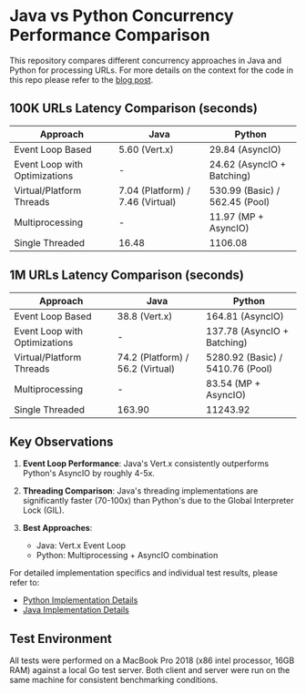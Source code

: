 # Java vs Python Concurrency Performance Comparison

This repository compares different concurrency approaches in Java and Python for processing URLs. For more details on the context for the code in this repo please refer to the [blog post](https://medium.com/@thehellmaker/event-loops-multi-threading-and-multi-processing-b57e65cf364f).

## 100K URLs Latency Comparison (seconds)

| Approach | Java | Python |
|----------|------|--------|
| Event Loop Based | 5.60 (Vert.x) | 29.84 (AsyncIO) |
| Event Loop with Optimizations | - | 24.62 (AsyncIO + Batching) |
| Virtual/Platform Threads | 7.04 (Platform) / 7.46 (Virtual) | 530.99 (Basic) / 562.45 (Pool) |
| Multiprocessing | - | 11.97 (MP + AsyncIO) |
| Single Threaded | 16.48 | 1106.08 |

## 1M URLs Latency Comparison (seconds)

| Approach | Java | Python |
|----------|------|--------|
| Event Loop Based | 38.8 (Vert.x) | 164.81 (AsyncIO) |
| Event Loop with Optimizations | - | 137.78 (AsyncIO + Batching) |
| Virtual/Platform Threads | 74.2 (Platform) / 56.2 (Virtual) | 5280.92 (Basic) / 5410.76 (Pool) |
| Multiprocessing | - | 83.54 (MP + AsyncIO) |
| Single Threaded | 163.90 | 11243.92 |

## Key Observations

1. **Event Loop Performance**: Java's Vert.x consistently outperforms Python's AsyncIO by roughly 4-5x.

2. **Threading Comparison**: Java's threading implementations are significantly faster (70-100x) than Python's due to the Global Interpreter Lock (GIL).

3. **Best Approaches**:
   - Java: Vert.x Event Loop
   - Python: Multiprocessing + AsyncIO combination

For detailed implementation specifics and individual test results, please refer to:
- [Python Implementation Details](python/README.md)
- [Java Implementation Details](java/README.md)

## Test Environment

All tests were performed on a MacBook Pro 2018 (x86 intel processor, 16GB RAM) against a local Go test server. Both client and server were run on the same machine for consistent benchmarking conditions.
